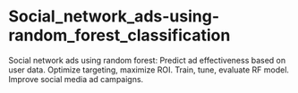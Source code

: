 # Social_network_ads-using-random_forest_classification
Social network ads using random forest: Predict ad effectiveness based on user data. Optimize targeting, maximize ROI. Train, tune, evaluate RF model. Improve social media ad campaigns.

